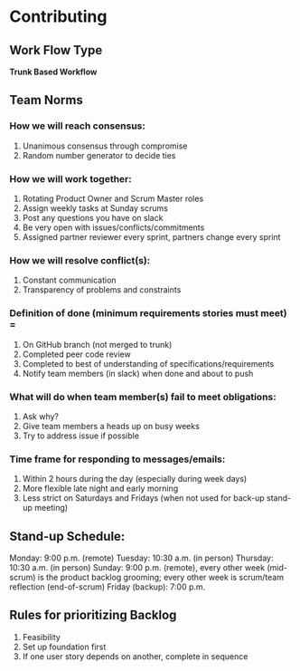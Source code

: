 # Contributing

## Work Flow Type
**Trunk Based Workflow**

## Team Norms 

### How we will reach consensus:
  1. Unanimous consensus through compromise
  2. Random number generator to decide ties

### How we will work together:
  1. Rotating Product Owner and Scrum Master roles
  2. Assign weekly tasks at Sunday scrums
  3. Post any questions you have on slack
  4. Be very open with issues/conflicts/commitments
  5. Assigned partner reviewer every sprint, partners change every sprint
 
### How we will resolve conflict(s):
  1. Constant communication
  2. Transparency of problems and constraints
  
### Definition of done (minimum requirements stories must meet) = 
  1. On GitHub branch (not merged to trunk)
  2. Completed peer code review
  3. Completed to best of understanding of specifications/requirements
  4. Notify team members (in slack) when done and about to push

### What will do when team member(s) fail to meet obligations:
  1. Ask why?
  2. Give team members a heads up on busy weeks
  3. Try to address issue if possible

### Time frame for responding to messages/emails:
  1. Within 2 hours during the day (especially during week days)
  2. More flexible late night and early morning
  2. Less strict on Saturdays and Fridays (when not used for back-up stand-up meeting)

## Stand-up Schedule: 
  Monday: 9:00 p.m. (remote)
  Tuesday: 10:30 a.m. (in person)
  Thursday: 10:30 a.m. (in person)
  Sunday: 9:00 p.m. (remote), every other week (mid-scrum) is the product backlog grooming; every other week is scrum/team reflection (end-of-scrum)
  Friday (backup): 7:00 p.m.

## Rules for prioritizing Backlog
  1. Feasibility
  2. Set up foundation first
  3. If one user story depends on another, complete in sequence
